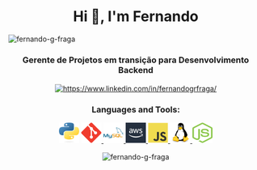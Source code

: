<h1 align="center">Hi 👋, I'm Fernando</h1>
<p align="left"> <img src="https://komarev.com/ghpvc/?username=fernando-g-fraga&amp;label=Visitantes&amp;color=0e75b6&amp;style=flat" alt="fernando-g-fraga" /> </p>
<h3 align="center">Gerente de Projetos em transição para Desenvolvimento Backend</h3>
<p align="center">
<a href="https://www.linkedin.com/in/fernandogrfraga/" target="blank"><img align="center" src="https://raw.githubusercontent.com/rahuldkjain/github-profile-readme-generator/master/src/images/icons/Social/linked-in-alt.svg" alt="https://www.linkedin.com/in/fernandogrfraga/" height="30" width="40" /></a>
</p>
<h3 align="center">Languages and Tools:</h3>
<p align="center">
    <!--- PYTHON --->
    <img src="./svg/python-icon.svg" alt="python" width="40" height="40"/>     
    <!--- GIT --->
    <a href="https://git-scm.com/" target="_blank" rel="noreferrer"> <img src="./svg/Git-Icon.svg" alt="git" width="40" height="40"/> 
    </a> 
    <!--- MYSQL --->
    <a href="https://www.mysql.com/" target="_blank" rel="noreferrer"> <img src="https://raw.githubusercontent.com/devicons/devicon/master/icons/mysql/mysql-original-wordmark.svg" alt="mysql" width="40" height="40"/> 
    </a> 
    <!--- AWS --->
    <a href="https://aws.amazon.com" target="_blank" rel="noreferrer"> <img src="./svg/aws-icon.svg" alt="aws" width="40" height="40"/> 
    </a>
    <!--- JS --->
    <a href="https://developer.mozilla.org/en-US/docs/Web/JavaScript" target="_blank" rel="noreferrer"> <img src="https://raw.githubusercontent.com/devicons/devicon/master/icons/javascript/javascript-original.svg" alt="javascript" width="40" height="40"/> 
    </a> 
    <!--- LINUX --->
    <a href="https://www.linux.org/" target="_blank" rel="noreferrer"> <img src="https://raw.githubusercontent.com/devicons/devicon/master/icons/linux/linux-original.svg" alt="linux" width="40" height="40"/> 
    <!--- NODEJS --->
    <a href="https://nodejs.org" target="_blank" rel="noreferrer"> <img src="./svg/nodejs-icon.svg" alt="nodejs" width="40" height="40"/> 
    </a> 
    <!--- DJANGO 
    <a href="https://www.djangoproject.com/" target="_blank" rel="noreferrer"> <img src="./svg/django-icon.svg" alt="django" width="40" height="40"/> 
    </a>
    --->
    </a> 
    <!--- DOCKER
    <a href="https://www.docker.com/" target="_blank" rel="noreferrer"> <img src="https://raw.githubusercontent.com/devicons/devicon/master/icons/docker/docker-original-wordmark.svg" alt="docker" width="40" height="40"/> 
    </a>
    --->
    <!--- EXPRESSJS
    <a href="https://expressjs.com" target="_blank" rel="noreferrer"> <img src="./svg/expressjs-icon.svg" alt="express" width="40" height="40"/> 
    </a> 
     --->
    <!--- MONGODB
    <a href="https://www.mongodb.com/" target="_blank" rel="noreferrer"> <img src="./svg/mongodb-icon.svg" alt="mongodb" width="40" height="40"/> 
    </a>
    --->
    <!--- NGINX
    <a href="https://www.nginx.com" target="_blank" rel="noreferrer"> <img src="https://raw.githubusercontent.com/devicons/devicon/master/icons/nginx/nginx-original.svg" alt="nginx" width="40" height="40"/>
    </a> 
    --->
    <!--- POSTGRESQL
    <a href="https://www.postgresql.org" target="_blank" rel="noreferrer"> <img src="./svg/postgresql-icon.svg" alt="postgresql" width="40" height="40"/> 
    </a> 
     --->
    <!--- TS
    <a href="https://www.typescriptlang.org/" target="_blank" rel="noreferrer"> <img src="https://raw.githubusercontent.com/devicons/devicon/master/icons/typescript/typescript-original.svg" alt="typescript" width="40" height="40"/> 
    </a> 
     --->
</p>

<p align="center"><img align="center" src="https://github-readme-streak-stats.herokuapp.com/?user=fernando-g-fraga&amp;theme=dark" alt="fernando-g-fraga" /></p>
